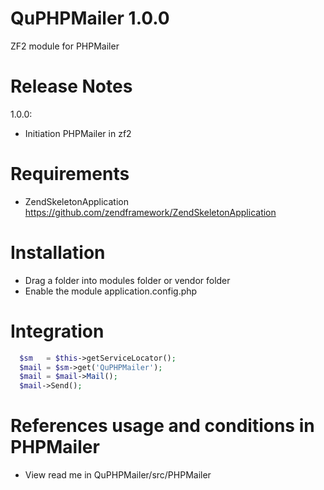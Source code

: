 QuPHPMailer 1.0.0
========================
ZF2 module for PHPMailer

Release Notes
========================

1.0.0:

- Initiation PHPMailer in zf2

Requirements
========================
- ZendSkeletonApplication https://github.com/zendframework/ZendSkeletonApplication

Installation
========================
- Drag a folder into modules folder or vendor folder
- Enable the module application.config.php

Integration
========================
```php
  $sm   = $this->getServiceLocator();
  $mail = $sm->get('QuPHPMailer');
  $mail = $mail->Mail();
  $mail->Send();
```

References usage and conditions in PHPMailer
========================
- View read me in QuPHPMailer/src/PHPMailer
